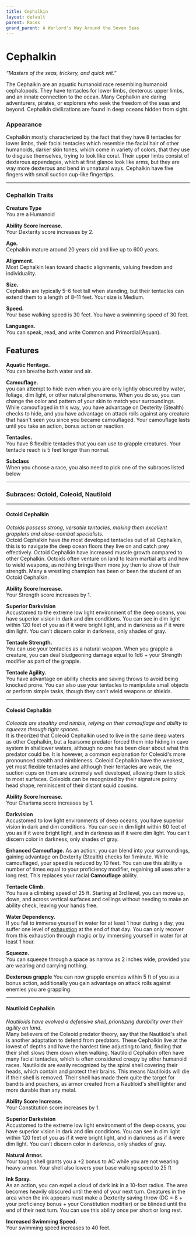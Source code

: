 ```yaml
---
title: Cephalkin
layout: default
parent: Races
grand_parent: A Warlord's Way Around the Seven Seas
---
```

# Cephalkin
_“Masters of the seas, trickery, and quick wit.”_

The Cephalkin are an aquatic humanoid race resembling humanoid cephalopods. They have tentacles for lower limbs, dexterous upper limbs, and an innate connection to the ocean. Many Cephalkin are daring adventurers, pirates, or explorers who seek the freedom of the seas and beyond. Cephalkin civilizations are found in deep oceans hidden from sight.

### **Appearance**
Cephalkin mostly characterized by the fact that they have 8 tentacles for lower limbs, their facial tentacles which resemble the facial hair of other humanoids, darker skin tones, which come in variety of colors, that they use to disguise themselves, trying to look like coral.  Their upper limbs consist of dexterous appendages, which at first glance look like arms, but they are way more dexterous and bend in unnatural ways. Cephalkin have five fingers with small suction cup-like fingertips. 


---

### **Cephalkin Traits**

**Creature Type**  
You are a Humanoid

**Ability Score Increase.**  
Your Dexterity score increases by 2.

**Age.**  
Cephalkin mature around 20 years old and live up to 600 years.

**Alignment.**  
Most Cephalkin lean toward chaotic alignments, valuing freedom and individuality.

**Size.**  
Cephalkin are typically 5–6 feet tall when standing, but their tentacles can extend them to a length of 8–11 feet. Your size is Medium.

**Speed.**  
Your base walking speed is 30 feet. You have a swimming speed of 30 feet.

**Languages.**  
You can speak, read, and write Common and Primordial(Aquan).

## Features

**Aquatic Heritage.**  
You can breathe both water and air.

**Camouflage.**  
you can attempt to hide even when you are only lightly obscured by water, foliage, dim light, or other natural phenomena. When you do so, you can change the color and pattern of your skin to match your surroundings. While camouflaged in this way, you have advantage on Dexterity (Stealth) checks to hide, and you have advantage on attack rolls against any creature that hasn't seen you since you became camouflaged. Your camouflage lasts until you take an action, bonus action or reaction.

**Tentacles.**  
You have 8 flexible tentacles that you can use to grapple creatures. Your tentacle reach is 5 feet longer than normal.

**Subclass**  
When you choose a race, you also need to pick one of the subraces listed below

---

### **Subraces: Octoid, Coleoid, Nautiloid**

---

#### **Octoid Cephalkin**

_Octoids possess strong, versatile tentacles, making them excellent grapplers and close-combat specialists._  
Octoid Cephalkin have the most developed tentacles out of all Cephalkin, this is to navigate the deep ocean floors they live on and catch prey effectively. Octoid Cephalkin have increased muscle growth compared to other Cephalkin. Octoids often venture on land to learn martial arts and how to wield weapons, as nothing brings them more joy then to show of their strength. Many a wrestling champion has been or been the student of an Octoid Cephalkin.

**Ability Score Increase.**  
Your Strength score increases by 1.

**Superior Darkvision**  
Accustomed to the extreme low light environment of the deep oceans, you have superior vision in dark and dim conditions. You can see in dim light within 120 feet of you as if it were bright light, and in darkness as if it were dim light. You can't discern color in darkness, only shades of gray.

**Tentacle Strength.**  
You can use your tentacles as a natural weapon. When you grapple a creature, you can deal bludgeoning damage equal to 1d6 + your Strength modifier as part of the grapple.

**Tentacle Agility.**  
You have advantage on ability checks and saving throws to avoid being knocked prone. You can also use your tentacles to manipulate small objects or perform simple tasks, though they can’t wield weapons or shields.

---

#### **Coleoid Cephalkin**

_Coleoids are stealthy and nimble, relying on their camouflage and ability to squeeze through tight spaces._  
It is theorized that Coleoid Cephalkin used to live in the same deep waters as other Cephalkin, but a fearsome predator forced them into hiding in cave system in shallower waters, although no one has been clear about what this predator could be. It is however, a common explanation for Coleoid's more pronounced stealth and nimbleness. Coleoid Cephalkin have the weakest, yet most flexible tentacles and although their tentacles are weak, the suction cups on them are extremely well developed, allowing them to stick to most surfaces. Coleoids can be recognized by their signature pointy head shape, reminiscent of their distant squid cousins.

**Ability Score Increase.**  
Your Charisma score increases by 1.

**Darkvision**  
Accustomed to low light environments of deep oceans, you have superior vision in dark and dim conditions. You can see in dim light within 60 feet of you as if it were bright light, and in darkness as if it were dim light. You can't discern color in darkness, only shades of gray.

**Enhanced Camouflage.** 
As an action, you can blend into your surroundings, gaining advantage on Dexterity (Stealth) checks for 1 minute. While camouflaged, your speed is reduced by 10 feet. You can use this ability a number of times equal to your proficiency modifier, regaining all uses after a long rest. This replaces your racial **Camouflage** ability.

**Tentacle Climb.**  
You have a climbing speed of 25 ft. Starting at 3rd level, you can move up, down, and across vertical surfaces and ceilings without needing to make an ability check, leaving your hands free.

**Water Dependency.**  
If you fail to immerse yourself in water for at least 1 hour during a day, you suffer one level of [exhaustion](https://2014.5e.tools/conditionsdiseases.html#exhaustion_phb) at the end of that day. You can only recover from this exhaustion through magic or by immersing yourself in water for at least 1 hour.

**Squeeze.**  
You can squeeze through a space as narrow as 2 inches wide, provided you are wearing and carrying nothing.

**Dexterous grapple**
You can now grapple enemies within 5 ft of you as a bonus action, additionally you gain advantage on attack rolls against enemies you are grappling.


---

#### **Nautiloid Cephalkin**

_Nautiloids have evolved a defensive shell, prioritizing durability over their agility on land._  
Many believers of the Coleoid predator theory, say that the Nautiloid's shell is another adaptation to defend from predators. These Cephalkin live at the lowest of depths and have the hardest time adjusting to land, finding that their shell slows them down when walking. Nautiloid Cephalkin often have many facial tentacles, which is often considered creepy by other humanoid races. Nautiloids are easily recognized by the spiral shell covering their heads, which contain and protect their brains. This means Nautiloids will die if their shell is removed. Their shell has made them quite the target for bandits and poachers, as armor created from a Nautiloid's shell lighter and more durable than any metal.

**Ability Score Increase.**  
Your Constitution score increases by 1.

**Superior Darkvision**  
Accustomed to the extreme low light environment of the deep oceans, you have superior vision in dark and dim conditions. You can see in dim light within 120 feet of you as if it were bright light, and in darkness as if it were dim light. You can't discern color in darkness, only shades of gray.

**Natural Armor.**  
Your tough shell grants you a +2 bonus to AC while you are not wearing heavy armor. Your shell also lowers your base walking speed to 25 ft

**Ink Spray.**  
As an action, you can expel a cloud of dark ink in a 10-foot radius. The area becomes heavily obscured until the end of your next turn. Creatures in the area when the ink appears must make a Dexterity saving throw (DC = 8 + your proficiency bonus + your Constitution modifier) or be blinded until the end of their next turn. You can use this ability once per short or long rest.

**Increased Swimming Speed.**  
Your swimming speed increases to 40 feet.